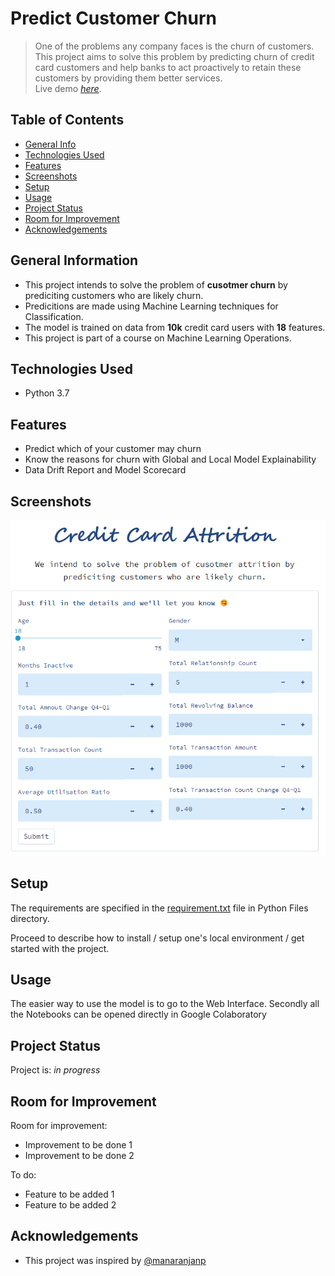 # Predict Customer Churn
> One of the problems any company faces is the churn of customers. This project aims to solve this problem by predicting churn of credit card customers and help banks to act proactively to retain these customers by providing them better services.<br>
> Live demo [_here_](https://www.example.com). 

## Table of Contents
* [General Info](#general-information)
* [Technologies Used](#technologies-used)
* [Features](#features)
* [Screenshots](#screenshots)
* [Setup](#setup)
* [Usage](#usage)
* [Project Status](#project-status)
* [Room for Improvement](#room-for-improvement)
* [Acknowledgements](#acknowledgements)


## General Information
- This project intends to solve the problem of <b>cusotmer churn</b> by prediciting customers who are likely churn.
- Predicitions are made using Machine Learning techniques for Classification.
- The model is trained on data from <b>10k</b> credit card users with <b>18</b> features.
- This project is part of a course on Machine Learning Operations.

## Technologies Used
- Python 3.7

## Features
- Predict which of your customer may churn
- Know the reasons for churn with Global and Local Model Explainability
- Data Drift Report and Model Scorecard


## Screenshots
![Example screenshot](https://raw.githubusercontent.com/apollo-robin/customer-churn/main/WebUI.png)



## Setup
The requirements are specified in the [requirement.txt](https://raw.githubusercontent.com/apollo-robin/customer-churn/main/Python%20Files/requirements.txt) file in Python Files directory.

Proceed to describe how to install / setup one's local environment / get started with the project.


## Usage
The easier way to use the model is to go to the Web Interface. Secondly all the Notebooks can be opened directly in Google Colaboratory


## Project Status
Project is: _in progress_


## Room for Improvement
Room for improvement:
- Improvement to be done 1
- Improvement to be done 2

To do:
- Feature to be added 1
- Feature to be added 2


## Acknowledgements

- This project was inspired by [@manaranjanp](https://github.com/manaranjanp)

